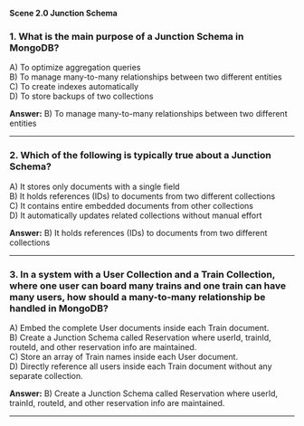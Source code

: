 **Scene 2.0 Junction Schema**

### **1. What is the main purpose of a Junction Schema in MongoDB?**

A) To optimize aggregation queries  
B) To manage many-to-many relationships between two different entities  
C) To create indexes automatically  
D) To store backups of two collections

**Answer:** B) To manage many-to-many relationships between two different entities

---

### **2. Which of the following is typically true about a Junction Schema?**

A) It stores only documents with a single field  
B) It holds references (IDs) to documents from two different collections  
C) It contains entire embedded documents from other collections  
D) It automatically updates related collections without manual effort

**Answer:** B) It holds references (IDs) to documents from two different collections

---

### **3. In a system with a User Collection and a Train Collection, where one user can board many trains and one train can have many users, how should a many-to-many relationship be handled in MongoDB?**

A) Embed the complete User documents inside each Train document.  
B) Create a Junction Schema called Reservation where userId, trainId, routeId, and other reservation info are maintained.  
C) Store an array of Train names inside each User document.  
D) Directly reference all users inside each Train document without any separate collection.

**Answer:** B) Create a Junction Schema called Reservation where userId, trainId, routeId, and other reservation info are maintained.

---
